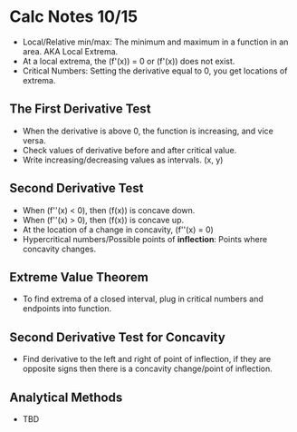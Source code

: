 # Calc Notes 10/15

- Local/Relative min/max: The minimum and maximum in a function in an area. AKA Local Extrema.
- At a local extrema, the \(f'(x)\) = 0 or \(f'(x)\) does not exist.
- Critical Numbers: Setting the derivative equal to 0, you get locations of extrema.

## The First Derivative Test

- When the derivative is above 0, the function is increasing, and vice versa.
- Check values of derivative before and after critical value.
- Write increasing/decreasing values as intervals. (x, y)

## Second Derivative Test

- When \(f''(x) < 0\), then \(f(x)\) is concave down.
- When \(f''(x) > 0\), then \(f(x)\) is concave up.
- At the location of a change in concavity, \(f''(x) = 0\)
- Hypercritical numbers/Possible points of __inflection__: Points where concavity changes.

## Extreme Value Theorem

- To find extrema of a closed interval, plug in critical numbers and endpoints into function.

## Second Derivative Test for Concavity

- Find derivative to the left and right of point of inflection, if they are opposite signs then there is a concavity change/point of inflection.

## Analytical Methods

- TBD
